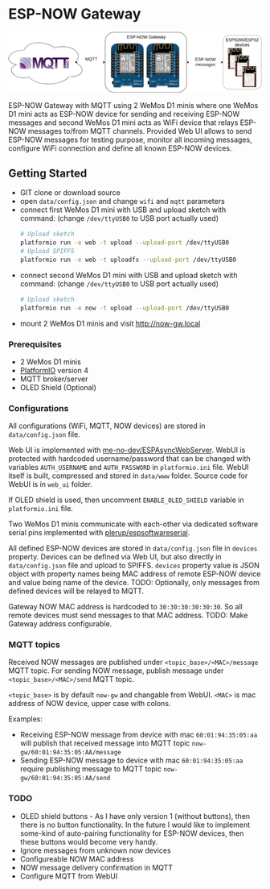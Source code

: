 # ESP-NOW Gateway

![logo]

ESP-NOW Gateway with MQTT using 2 WeMos D1 minis where one WeMos D1 mini acts
as ESP-NOW device for sending and receiving ESP-NOW messages and second WeMos D1 mini acts as WiFi device that relays
ESP-NOW messages to/from MQTT channels. Provided Web UI allows to send ESP-NOW messages for testing purpose, monitor all
incoming messages, configure WiFi connection and define all known ESP-NOW devices.

## Getting Started

- GIT clone or download source
- open `data/config.json` and change `wifi` and `mqtt` parameters
- connect first WeMos D1 mini with USB and upload sketch with command: (change `/dev/ttyUSB0` to USB port actually used)
  ```bash
  # Upload sketch
  platformio run -e web -t upload --upload-port /dev/ttyUSB0
  # Upload SPIFFS
  platformio run -e web -t uploadfs --upload-port /dev/ttyUSB0
  ```
- connect second WeMos D1 mini with USB and upload sketch with command: (change `/dev/ttyUSB0` to USB port actually used)
  ```bash
  # Upload sketch
  platformio run -e now -t upload --upload-port /dev/ttyUSB0
  ```
- mount 2 WeMos D1 minis and visit <http://now-gw.local>

### Prerequisites

- 2 WeMos D1 minis
- [PlatformIO][PIO-install] version 4
- MQTT broker/server
- OLED Shield (Optional)

### Configurations

All configurations (WiFi, MQTT, NOW devices) are stored in `data/config.json` file.

Web UI is implemented with [me-no-dev/ESPAsyncWebServer][ESPAsyncWebServer]. WebUI is protected with hardcoded
username/password that can be changed with variables `AUTH_USERNAME` and `AUTH_PASSWORD` in `platformio.ini` file.
WebUI itself is built, compressed and stored in `data/www` folder. Source code for WebUI is in `web_ui` folder.

If OLED shield is used, then uncomment `ENABLE_OLED_SHIELD` variable in `platformio.ini` file.

Two WeMos D1 minis communicate with each-other via dedicated software serial pins implemented with
[plerup/espsoftwareserial][espsoftwareserial].

All defined ESP-NOW devices are stored in `data/config.json` file in `devices` property. Devices can be defined via
Web UI, but also directly in `data/config.json` file and upload to SPIFFS. `devices` property value is JSON object with
property names being MAC address of remote ESP-NOW device and value being name of the device. TODO: Optionally, only
messages from defined devices will be relayed to MQTT.

Gateway NOW MAC address is hardcoded to `30:30:30:30:30:30`. So all remote devices must send messages to that MAC
address. TODO: Make Gateway address configurable.

### MQTT topics

Received NOW messages are published under `<topic_base>/<MAC>/message` MQTT topic.
For sending NOW message, publish message under `<topic_base>/<MAC>/send` MQTT topic.

`<topic_base>` is by default `now-gw` and changable from WebUI. `<MAC>` is mac address of NOW device, upper case with colons.

Examples:
- Receiving ESP-NOW message from device with mac `60:01:94:35:05:aa` will publish that received message into
MQTT topic `now-gw/60:01:94:35:05:AA/message`
- Sending ESP-NOW message to device with mac `60:01:94:35:05:aa` require publishing message to MQTT topic
`now-gw/60:01:94:35:05:AA/send`

[PIO-install]: https://platformio.org/install/cli
[ESPAsyncWebServer]: https://github.com/me-no-dev/ESPAsyncWebServer
[espsoftwareserial]: https://github.com/plerup/espsoftwareserial
[logo]: image.png

### TODO

- OLED shield buttons - As I have only version 1 (without buttons), then there is no button functionality. In the future
I would like to implement some-kind of auto-pairing functionality for ESP-NOW devices, then these buttons would become
very handy.
- Ignore messages from unknown now devices
- Configureable NOW MAC address
- NOW message delivery confirmation in MQTT
- Configure MQTT from WebUI
